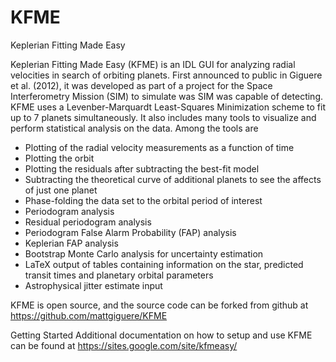 KFME
====

Keplerian Fitting Made Easy

Keplerian Fitting Made Easy (KFME) is an IDL GUI for analyzing radial velocities in search of orbiting planets. First announced to public in Giguere et al. (2012), it was developed as part of a project for the Space Interferometry Mission (SIM) to simulate was SIM was capable of detecting. KFME uses a Levenber-Marquardt Least-Squares Minimization scheme to fit up to 7 planets simultaneously. It also includes many tools to visualize and perform statistical analysis on the data. Among the tools are
- Plotting of the radial velocity measurements as a function of time
- Plotting the orbit
- Plotting the residuals after subtracting the best-fit model
- Subtracting the theoretical curve of additional planets to see the affects of just one planet
- Phase-folding the data set to the orbital period of interest
- Periodogram analysis
- Residual periodogram analysis
- Periodogram False Alarm Probability (FAP) analysis
- Keplerian FAP analysis
- Bootstrap Monte Carlo analysis for uncertainty estimation
- LaTeX output of tables containing information on the star, predicted transit times and planetary orbital parameters
- Astrophysical jitter estimate input

KFME is open source, and the source code can be forked from github at
https://github.com/mattgiguere/KFME

Getting Started
Additional documentation on how to setup and use KFME can be found at
https://sites.google.com/site/kfmeasy/
